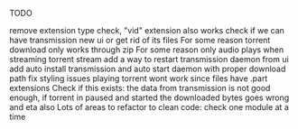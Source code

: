 TODO

remove extension type check, "vid" extension also works
check if we can have transmission new ui or get rid of its files
For some reason torrent download only works through zip
For some reason only audio plays when streaming torrent stream
add a way to restart transmission daemon from ui
add auto install transmission and auto start daemon with proper download path
fix styling issues
playing torrent wont work since files have .part extensions
Check if this exists: the data from transmission is not good enough, if torrent in paused and started the downloaded bytes goes wrong and eta also
Lots of areas to refactor to clean code: check one module at a time
